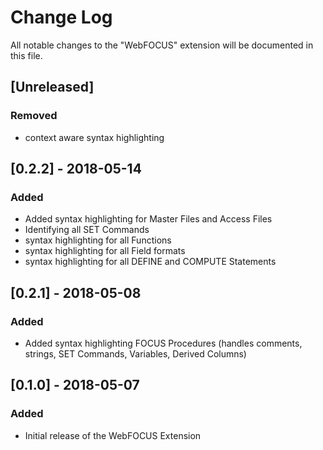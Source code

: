 # Change Log
All notable changes to the "WebFOCUS" extension will be documented in this file.

## [Unreleased]
### Removed
- context aware syntax highlighting

## [0.2.2] - 2018-05-14
### Added
- Added syntax highlighting for Master Files and Access Files
- Identifying all SET Commands
- syntax highlighting for all Functions
- syntax highlighting for all Field formats 
- syntax highlighting for all DEFINE and COMPUTE Statements

## [0.2.1] - 2018-05-08
### Added
- Added syntax highlighting FOCUS Procedures (handles comments, strings, SET Commands, Variables, Derived Columns)

## [0.1.0] - 2018-05-07
### Added
- Initial release of the WebFOCUS Extension